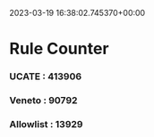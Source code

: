 2023-03-19 16:38:02.745370+00:00
# Rule Counter 
 ### UCATE : 413906

 ### Veneto : 90792

 ### Allowlist : 13929